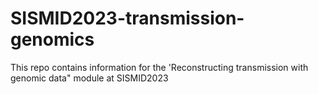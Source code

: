 # SISMID2023-transmission-genomics

This repo contains information for the 'Reconstructing transmission with genomic data" module at SISMID2023
